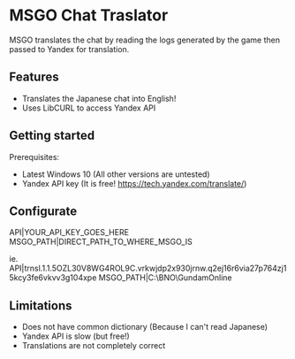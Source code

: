 # MSGO Chat Traslator
MSGO translates the chat by reading the logs generated by the game then passed to Yandex for translation.

## Features
- Translates the Japanese chat into English!
- Uses LibCURL to access Yandex API

## Getting started
Prerequisites:
- Latest Windows 10 (All other versions are untested)
- Yandex API key (It is free! https://tech.yandex.com/translate/)

## Configurate
API|YOUR_API_KEY_GOES_HERE
MSGO_PATH|DIRECT_PATH_TO_WHERE_MSGO_IS

ie.
API|trnsl.1.1.5OZL30V8WG4ROL9C.vrkwjdp2x930jrnw.q2ej16r6via27p764zj15kcy3fe6vkvv3g104xpe
MSGO_PATH|C:\BNO\GundamOnline

## Limitations
- Does not have common dictionary (Because I can't read Japanese)
- Yandex API is slow (but free!)
- Translations are not completely correct
